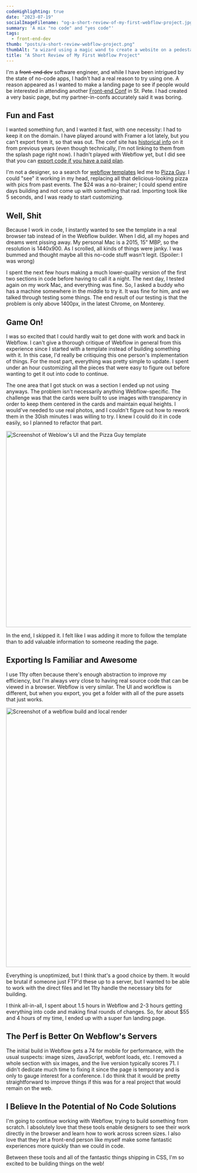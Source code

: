 ```yaml
---
codeHighlighting: true
date: "2023-07-19"
socialImageFilename: "og-a-short-review-of-my-first-webflow-project.jpg"
summary: 'A mix "no code" and "yes code"'
tags:
  - front-end-dev
thumb: "posts/a-short-review-webflow-project.png"
thumbAlt: "a wizard using a magic wand to create a website on a pedestal, cinematic, with shapes and colors flying around in the air --ar 3:2"
title: "A Short Review of My First Webflow Project"
---
```


I'm a ~~front-end dev~~ software engineer, and while I have been intrigued by the state of no-code apps, I hadn't had a real reason to try using one. A reason appeared as I wanted to make a landing page to see if people would be interested in attending another [Front-end Conf](https://frontenddesignconference.com) in St. Pete. I had created a very basic page, but my partner-in-confs accurately said it was boring.

## Fun and Fast

I wanted something fun, and I wanted it fast, with one necessity: I had to keep it on the domain. I have played around with Framer a lot lately, but you can't export from it, so that was out. The conf site has [historical info](https://frontenddesignconference.com/2019) on it from previous years (even though technically, I'm not linking to them from the splash page right now). I hadn't played with Webflow yet, but I did see that you can [export code if you have a paid plan](https://webflow.com/pricing).

I'm not a designer, so a search for [webflow templates](https://webflow.com/templates) led me to [Pizza Guy](https://pizza-guy.webflow.io). I could "see" it working in my head, replacing all that delicious-looking pizza with pics from past events. The \$24 was a no-brainer; I could spend entire days building and not come up with something that rad. Importing took like 5 seconds, and I was ready to start customizing.

## Well, Shit

Because I work in code, I instantly wanted to see the template in a real browser tab instead of in the Webflow builder. When I did, all my hopes and dreams went pissing away. My personal Mac is a 2015, 15" MBP, so the resolution is 1440x900. As I scrolled, all kinds of things were janky. I was bummed and thought maybe all this no-code stuff wasn't legit. (Spoiler: I was wrong)

I spent the next few hours making a much lower-quality version of the first two sections in code before having to call it a night. The next day, I tested again on my work Mac, and everything was fine. So, I asked a buddy who has a machine somewhere in the middle to try it. It was fine for him, and we talked through testing some things. The end result of our testing is that the problem is only above 1400px, in the latest Chrome, on Monterey.

## Game On!

I was so excited that I could hardly wait to get done with work and back in Webflow. I can't give a thorough critique of Webflow in general from this experience since I started with a template instead of building something with it. In this case, I'd really be critiquing this one person's implementation of things. For the most part, everything was pretty simple to update. I spent under an hour customizing all the pieces that were easy to figure out before wanting to get it out into code to continue.

The one area that I got stuck on was a section I ended up not using anyways. The problem isn't necessarily anything Webflow-specific. The challenge was that the cards were built to use images with transparency in order to keep them centered in the cards and maintain equal heights. I would've needed to use real photos, and I couldn't figure out how to rework them in the 30ish minutes I was willing to try. I knew I could do it in code easily, so I planned to refactor that part.

<img class="full-to-half-bleed" height="534" src="/posts/front-end-dev/a-short-review-of-my-first-webflow-project/screenshot-of-the-builder.webp" alt="Screenshot of Weblow's UI and the Pizza Guy template" width="1008" />

In the end, I skipped it. I felt like I was adding it more to follow the template than to add valuable information to someone reading the page.

## Exporting Is Familiar and Awesome

I use 11ty often because there's enough abstraction to improve my efficiency, but I'm always very close to having real source code that can be viewed in a browser. Webflow is very similar. The UI and workflow is different, but when you export, you get a folder with all of the pure assets that just works.

<img class="full-to-half-bleed" height="706" src="/posts/front-end-dev/a-short-review-of-my-first-webflow-project/screenshot-of-a-local-build.webp" alt="Screenshot of a webflow build and local render" width="1008" />

Everything is unoptimized, but I think that's a good choice by them. It would be brutal if someone just FTP'd these up to a server, but I wanted to be able to work with the direct files and let 11ty handle the necessary bits for building.

I think all-in-all, I spent about 1.5 hours in Webflow and 2-3 hours getting everything into code and making final rounds of changes. So, for about \$55 and 4 hours of my time, I ended up with a super fun landing page.

## The Perf is Better On Webflow's Servers

The initial build in Webflow gets a 74 for mobile for performance, with the usual suspects: image sizes, JavaScript, webfont loads, etc. I removed a whole section with six images, and the live version typically scores 71. I didn't dedicate much time to fixing it since the page is temporary and is only to gauge interest for a conference. I do think that it would be pretty straightforward to improve things if this was for a real project that would remain on the web.

## I Believe In the Potential of No Code Solutions

I'm going to continue working with Webflow, trying to build something from scratch. I absolutely love that these tools enable designers to see their work directly in the browser and learn how to work across screen sizes. I also love that they let a front-end person like myself make some fantastic experiences more quickly than we could in code.

Between these tools and all of the fantastic things shipping in CSS, I'm so excited to be building things on the web!
